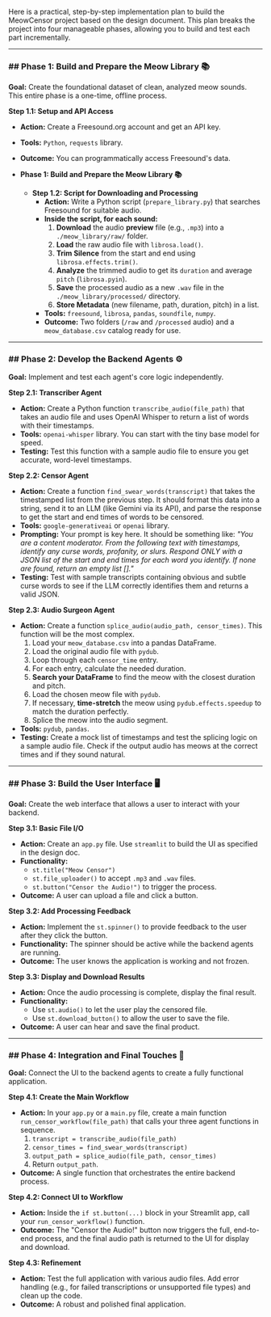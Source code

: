 Here is a practical, step-by-step implementation plan to build the MeowCensor project based on the design document. This plan breaks the project into four manageable phases, allowing you to build and test each part incrementally.

***

### ## Phase 1: Build and Prepare the Meow Library 📚

**Goal:** Create the foundational dataset of clean, analyzed meow sounds. This entire phase is a one-time, offline process.

**Step 1.1: Setup and API Access**
* **Action:** Create a Freesound.org account and get an API key.
* **Tools:** `Python`, `requests` library.
* **Outcome:** You can programmatically access Freesound's data.

* **Phase 1: Build and Prepare the Meow Library 📚**
    * **Step 1.2: Script for Downloading and Processing**
        * **Action:** Write a Python script (`prepare_library.py`) that searches Freesound for suitable audio.
        * **Inside the script, for each sound:**
            1.  **Download** the audio **preview** file (e.g., `.mp3`) into a `./meow_library/raw/` folder.
            2.  **Load** the raw audio file with `librosa.load()`.
            3.  **Trim Silence** from the start and end using `librosa.effects.trim()`.
            4.  **Analyze** the trimmed audio to get its `duration` and average `pitch` (`librosa.pyin`).
            5.  **Save** the processed audio as a new `.wav` file in the `./meow_library/processed/` directory.
            6.  **Store Metadata** (new filename, path, duration, pitch) in a list.
        * **Tools:** `freesound`, `librosa`, `pandas`, `soundfile`, `numpy`.
        * **Outcome:** Two folders (`/raw` and `/processed` audio) and a `meow_database.csv` catalog ready for use.

***

### ## Phase 2: Develop the Backend Agents ⚙️

**Goal:** Implement and test each agent's core logic independently.

**Step 2.1: Transcriber Agent**
* **Action:** Create a Python function `transcribe_audio(file_path)` that takes an audio file and uses OpenAI Whisper to return a list of words with their timestamps.
* **Tools:** `openai-whisper` library. You can start with the tiny base model for speed.
* **Testing:** Test this function with a sample audio file to ensure you get accurate, word-level timestamps.

**Step 2.2: Censor Agent**
* **Action:** Create a function `find_swear_words(transcript)` that takes the timestamped list from the previous step. It should format this data into a string, send it to an LLM (like Gemini via its API), and parse the response to get the start and end times of words to be censored.
* **Tools:** `google-generativeai` or `openai` library.
* **Prompting:** Your prompt is key here. It should be something like: *"You are a content moderator. From the following text with timestamps, identify any curse words, profanity, or slurs. Respond ONLY with a JSON list of the start and end times for each word you identify. If none are found, return an empty list []."*
* **Testing:** Test with sample transcripts containing obvious and subtle curse words to see if the LLM correctly identifies them and returns a valid JSON.

**Step 2.3: Audio Surgeon Agent**
* **Action:** Create a function `splice_audio(audio_path, censor_times)`. This function will be the most complex.
    1.  Load your `meow_database.csv` into a pandas DataFrame.
    2.  Load the original audio file with `pydub`.
    3.  Loop through each `censor_time` entry.
    4.  For each entry, calculate the needed duration.
    5.  **Search your DataFrame** to find the meow with the closest duration and pitch.
    6.  Load the chosen meow file with `pydub`.
    7.  If necessary, **time-stretch** the meow using `pydub.effects.speedup` to match the duration perfectly.
    8.  Splice the meow into the audio segment.
* **Tools:** `pydub`, `pandas`.
* **Testing:** Create a mock list of timestamps and test the splicing logic on a sample audio file. Check if the output audio has meows at the correct times and if they sound natural.

***

### ## Phase 3: Build the User Interface 🖥️

**Goal:** Create the web interface that allows a user to interact with your backend.

**Step 3.1: Basic File I/O**
* **Action:** Create an `app.py` file. Use `streamlit` to build the UI as specified in the design doc.
* **Functionality:**
    * `st.title("Meow Censor")`
    * `st.file_uploader()` to accept `.mp3` and `.wav` files.
    * `st.button("Censor the Audio!")` to trigger the process.
* **Outcome:** A user can upload a file and click a button.

**Step 3.2: Add Processing Feedback**
* **Action:** Implement the `st.spinner()` to provide feedback to the user after they click the button.
* **Functionality:** The spinner should be active while the backend agents are running.
* **Outcome:** The user knows the application is working and not frozen.

**Step 3.3: Display and Download Results**
* **Action:** Once the audio processing is complete, display the final result.
* **Functionality:**
    * Use `st.audio()` to let the user play the censored file.
    * Use `st.download_button()` to allow the user to save the file.
* **Outcome:** A user can hear and save the final product.

***

### ## Phase 4: Integration and Final Touches 🔗

**Goal:** Connect the UI to the backend agents to create a fully functional application.

**Step 4.1: Create the Main Workflow**
* **Action:** In your `app.py` or a `main.py` file, create a main function `run_censor_workflow(file_path)` that calls your three agent functions in sequence.
    1.  `transcript = transcribe_audio(file_path)`
    2.  `censor_times = find_swear_words(transcript)`
    3.  `output_path = splice_audio(file_path, censor_times)`
    4.  Return `output_path`.
* **Outcome:** A single function that orchestrates the entire backend process.

**Step 4.2: Connect UI to Workflow**
* **Action:** Inside the `if st.button(...)` block in your Streamlit app, call your `run_censor_workflow()` function.
* **Outcome:** The "Censor the Audio!" button now triggers the full, end-to-end process, and the final audio path is returned to the UI for display and download.

**Step 4.3: Refinement**
* **Action:** Test the full application with various audio files. Add error handling (e.g., for failed transcriptions or unsupported file types) and clean up the code.
* **Outcome:** A robust and polished final application.